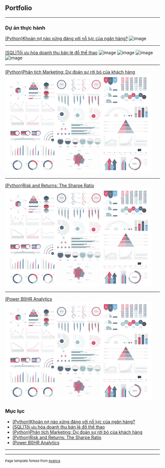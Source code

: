 ## Portfolio

---

### Dự án thực hành

[(Python)Khoản nợ nào xứng đáng với nỗ lực của ngân hàng?](/project01.md)
![image](https://user-images.githubusercontent.com/118591981/203533781-7f60f923-392f-4744-8954-dc5ee6034d4f.png)

---
[(SQL)Tối ưu hóa doanh thu bán lẻ đồ thể thao](/project02)
![image](https://user-images.githubusercontent.com/118591981/203534872-616d4284-425d-4707-a427-f2a438e23365.png)
![image](https://user-images.githubusercontent.com/118591981/203534920-9ee0fb3a-0cf6-4206-9cf1-de32961e3177.png)
![image](https://user-images.githubusercontent.com/118591981/203534979-19aeaeca-3290-4657-ae94-4dc316634415.png)
![image](https://user-images.githubusercontent.com/118591981/203535043-2d635801-e596-47b1-8b7b-20a158e67a97.png)

---
[(Python)Phân tích Marketing: Dự đoán sự rời bỏ của khách hàng](/project03.md)
<img src="images/dummy_thumbnail.jpg?raw=true"/>

---
[(Python)Risk and Returns: The Sharpe Ratio](/project04.md)
<img src="images/dummy_thumbnail.jpg?raw=true"/>

---
[(Power BI)HR Analytics](/project05.md)
<img src="images/dummy_thumbnail.jpg?raw=true"/>

### Mục lục

- [(Python)Khoản nợ nào xứng đáng với nỗ lực của ngân hàng?](http://example.com/)
- [(SQL)Tối ưu hóa doanh thu bán lẻ đồ thể thao](http://example.com/)
- [(Python)Phân tích Marketing: Dự đoán sự rời bỏ của khách hàng](http://example.com/)
- [(Python)Risk and Returns: The Sharpe Ratio](http://example.com/)
- [(Power BI)HR Analytics](http://example.com/)

---




---
<p style="font-size:11px">Page template forked from <a href="https://github.com/evanca/quick-portfolio">evanca</a></p>
<!-- Remove above link if you don't want to attibute -->
